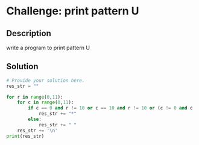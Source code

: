 # Challenge: print pattern U

## Description

write a program to print pattern U

## Solution

```python
# Provide your solution here.
res_str = ""

for r in range(0,11):
    for c in range(0,11):
        if c == 0 and r != 10 or c == 10 and r != 10 or (c != 0 and c != 10) and r == 10:
            res_str += "*"
        else:
            res_str += " "
    res_str += '\n'
print(res_str)
